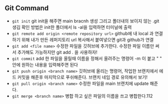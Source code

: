 ## Git Command

- `git init`
        git init을 해주면 main bracnh 생성 그리고 폴더내의 보이지 않는 .git 생김 확인 방법은 init한 폴더에서 ls -al을 입력하면 터미널에 출력
- `git remote add origin <remote repository url>`
        github에 내 local 과 연결하기 위해 내가 만든 레퍼지토리 url 복사해서 붙여넣으면 git과 github가 연결 
- `git add <file name>`
        수정한 파일을 깃허브에 추가한다. 수정한 파일 이름만 써서 추가해도 가능하지만 git add . 을 사용하자!
- `git commit`
        add 한 파일을 올릴때 이름을 정해서 올려주는 명령어 -m 이 붙고 " " 안에 원하는 내용을 입력해주면 된다
- `git push origin <branch name>`
        깃허브에 올리는 명령어, 작업한 브랜치에서 에드 커밋을 해준후 마지막으로 푸쉬해준다. 브랜치 네임 경로 유의해서 보기!
- `git pull origin <branch name>`
        수정한 파일을 main 브랜치에 update 해준다.
- `git merge <branch name>`
        병합 하고 싶은 파일의 이름을 쓰고 병합한다.112